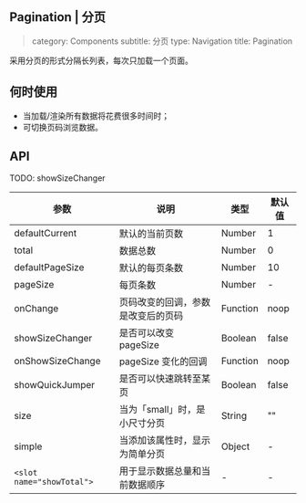Pagination | 分页
---
> category: Components
  subtitle: 分页
  type: Navigation
  title: Pagination

采用分页的形式分隔长列表，每次只加载一个页面。

## 何时使用

- 当加载/渲染所有数据将花费很多时间时；
- 可切换页码浏览数据。

## API
TODO: showSizeChanger

| 参数             | 说明                               | 类型          | 默认值                   |
|------------------|------------------------------------|---------------|--------------------------|
| defaultCurrent   | 默认的当前页数                     | Number        | 1                        |
| total            | 数据总数                           | Number        | 0                        |
| defaultPageSize  | 默认的每页条数                      | Number        | 10                       |
| pageSize         | 每页条数                           | Number        | -                         |
| onChange         | 页码改变的回调，参数是改变后的页码 | Function      | noop                     |
| showSizeChanger  | 是否可以改变 pageSize              | Boolean        | false                    |
| onShowSizeChange | pageSize 变化的回调                | Function      | noop                     |
| showQuickJumper  | 是否可以快速跳转至某页             | Boolean         | false                    |
| size             | 当为「small」时，是小尺寸分页      | String        | ""                       |
| simple           | 当添加该属性时，显示为简单分页     | Object        | -                       |
| `<slot name="showTotal">`        | 用于显示数据总量和当前数据顺序     | - | -              |

<pagination-demo></pagination-demo>
<script>
import PaginationDemo from 'abscomp/pagination/demo'
export default {
  components: { PaginationDemo }
}
</script>
